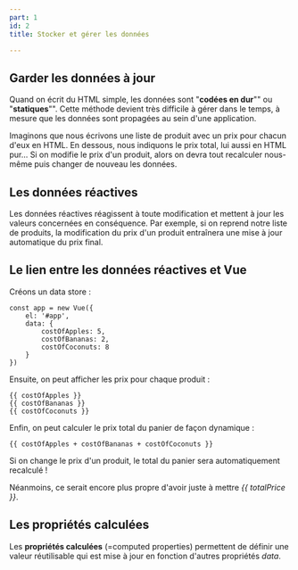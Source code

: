 ```yaml
---
part: 1
id: 2
title: Stocker et gérer les données

---
```

## Garder les données à jour

Quand on écrit du HTML simple, les données sont "**codées en dur**"" ou "**statiques**"". Cette méthode devient très difficile à gérer dans le temps, à mesure que les données sont propagées au sein d'une application.

Imaginons que nous écrivons une liste de produit avec un prix pour chacun d'eux en HTML. En dessous, nous indiquons le prix total, lui aussi en HTML pur... Si on modifie le prix d'un produit, alors on devra tout recalculer nous-même puis changer de nouveau les données.

## Les données réactives

Les données réactives réagissent à toute modification et mettent à jour les valeurs concernées en conséquence. Par exemple, si on reprend notre liste de produits, la modification du prix d'un produit entraînera une mise à jour automatique du prix final.

## Le lien entre les données réactives et Vue

Créons un data store :

    const app = new Vue({
        el: '#app',
        data: {
            costOfApples: 5,
            costOfBananas: 2,
            costOfCoconuts: 8
        }
    })

Ensuite, on peut afficher les prix pour chaque produit :

    {{ costOfApples }}
    {{ costOfBananas }}
    {{ costOfCoconuts }}

Enfin, on peut calculer le prix total du panier de façon dynamique :

    {{ costOfApples + costOfBananas + costOfCoconuts }}

Si on change le prix d'un produit, le total du panier sera automatiquement recalculé !

Néanmoins, ce serait encore plus propre d'avoir juste à mettre _{{ totalPrice }}_.

## Les propriétés calculées

Les **propriétés calculées** (=computed properties) permettent de définir une valeur réutilisable qui est mise à jour en fonction d'autres propriétés _data_.